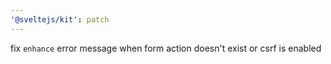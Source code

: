```yaml
---
'@sveltejs/kit': patch
---
```


fix `enhance` error message when form action doesn't exist or csrf is enabled
